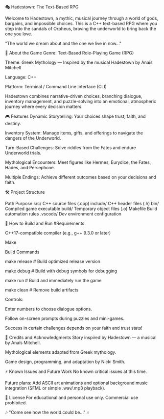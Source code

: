 🎭 Hadestown: The Text-Based RPG




Welcome to Hadestown, a mythic, musical journey through a world of gods, bargains, and impossible choices.
This is a C++ text-based RPG where you step into the sandals of Orpheus, braving the underworld to bring back the one you love.

"The world we dream about and the one we live in now..."

🌟 About the Game
Genre: Text-Based Role-Playing Game (RPG)

Theme: Greek Mythology — Inspired by the musical Hadestown by Anaïs Mitchell

Language: C++

Platform: Terminal / Command Line Interface (CLI)

Hadestown combines narrative-driven choices, branching dialogue, inventory management, and puzzle-solving into an emotional, atmospheric journey where every decision matters.

🎮 Features
Dynamic Storytelling:
Your choices shape trust, faith, and destiny.

Inventory System:
Manage items, gifts, and offerings to navigate the dangers of the Underworld.

Turn-Based Challenges:
Solve riddles from the Fates and endure Underworld trials.

Mythological Encounters:
Meet figures like Hermes, Eurydice, the Fates, Hades, and Persephone.

Multiple Endings:
Achieve different outcomes based on your decisions and faith.

🛠 Project Structure

Path	Purpose
src/	C++ source files (.cpp)
include/	C++ header files (.h)
bin/	Compiled game executable
build/	Temporary object files (.o)
Makefile	Build automation rules
.vscode/	Dev environment configuration

🚀 How to Build and Run
#Requirements

C++17-compatible compiler (e.g., g++ 9.3.0 or later)

Make

Build Commands

make release      # Build optimized release version

make debug        # Build with debug symbols for debugging

make run          # Build and immediately run the game

make clean        # Remove build artifacts


Controls:

Enter numbers to choose dialogue options.

Follow on-screen prompts during puzzles and mini-games.

Success in certain challenges depends on your faith and trust stats!

📜 Credits and Acknowledgments
Story inspired by Hadestown — a musical by Anaïs Mitchell.

Mythological elements adapted from Greek mythology.

Game design, programming, and adaptation by Nicki Smith.

⚡ Known Issues and Future Work
No known critical issues at this time.

Future plans: Add ASCII art animations and optional background music integration (SFML or simple .wav/.mp3 playback).

📖 License
For educational and personal use only.
Commercial use prohibited.

🎶 "Come see how the world could be..." 🎶
